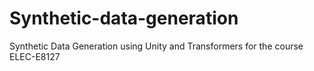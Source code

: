 # Synthetic-data-generation
Synthetic Data Generation using Unity and Transformers for the course ELEC-E8127
